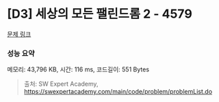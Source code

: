 # [D3] 세상의 모든 팰린드롬 2 - 4579 

[문제 링크](https://swexpertacademy.com/main/code/problem/problemDetail.do?contestProbId=AWQAz7IqAH8DFAWh) 

### 성능 요약

메모리: 43,796 KB, 시간: 116 ms, 코드길이: 551 Bytes



> 출처: SW Expert Academy, https://swexpertacademy.com/main/code/problem/problemList.do